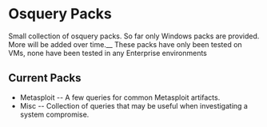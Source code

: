 # Osquery Packs
Small collection of osquery packs. So far only Windows packs are provided. More will be added over time.__
These packs have only been tested on VMs, none have been tested in any Enterprise environments
## Current Packs
+ Metasploit -- A few queries for common Metasploit artifacts.
+ Misc -- Collection of queries that may be useful when investigating a system compromise.
